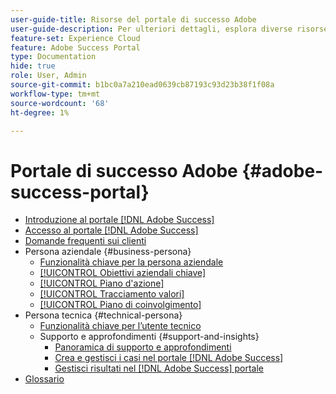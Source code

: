 ```yaml
---
user-guide-title: Risorse del portale di successo Adobe
user-guide-description: Per ulteriori dettagli, esplora diverse risorse del portale di successo di Adobe.
feature-set: Experience Cloud
feature: Adobe Success Portal
type: Documentation
hide: true
role: User, Admin
source-git-commit: b1bc0a7a210ead0639cb87193c93d23b38f1f08a
workflow-type: tm+mt
source-wordcount: '68'
ht-degree: 1%

---
```



# Portale di successo Adobe {#adobe-success-portal}

- [Introduzione al portale  [!DNL Adobe Success] ](/help/adobe-success-portal/adobe-success-portal-introduction.md)
- [Accesso al portale  [!DNL Adobe Success] ](/help/adobe-success-portal/access-to-the-adobe-success-portal.md)
- [Domande frequenti sui clienti](/help/adobe-success-portal/adobe-success-portal-customer-faq.md)
- Persona aziendale {#business-persona}
   - [Funzionalità chiave per la persona aziendale](/help/adobe-success-portal/business-persona/key-functionalities-for-business-persona.md)
   - [[!UICONTROL Obiettivi aziendali chiave]](/help/adobe-success-portal/business-persona/key-business-objectives.md)
   - [[!UICONTROL Piano d&#39;azione]](/help/adobe-success-portal/business-persona/action-plan.md)
   - [[!UICONTROL Tracciamento valori]](/help/adobe-success-portal/business-persona/value-tracker.md)
   - [[!UICONTROL Piano di coinvolgimento]](/help/adobe-success-portal/business-persona/engagement-plan.md)
- Persona tecnica {#technical-persona}
   - [Funzionalità chiave per l’utente tecnico](/help/adobe-success-portal/technical-persona/key-functionalities-for-technical-persona.md)
   - Supporto e approfondimenti {#support-and-insights}
      - [Panoramica di supporto e approfondimenti](/help/adobe-success-portal/technical-persona/support-and-insights/support-and-insights-overview.md)
      - [Crea e gestisci i casi nel portale  [!DNL Adobe Success] ](/help/adobe-success-portal/technical-persona/support-and-insights/create-and-manage-cases-in-the-adobe-success-portal.md)
      - [Gestisci risultati nel  [!DNL Adobe Success]  portale](/help/adobe-success-portal/technical-persona/support-and-insights/manage-findings-adobe-success-portal.md)
- [Glossario](/help/adobe-success-portal/glossary.md)
